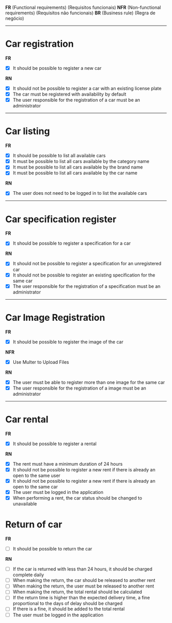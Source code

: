 **FR** (Functional requirements) (Requisitos funcionais)
**NFR** (Non-functional requirements) (Requisitos não funcionais)
**BR** (Business rule) (Regra de negócio)

---

# Car registration

**FR**

- [x] It should be possible to register a new car

**RN**

- [x] It should not be possible to register a car with an existing license plate
- [x] The car must be registered with availability by default
- [x] The user responsible for the registration of a car must be an administrator

---

# Car listing

**FR**

- [x] It should be possible to list all available cars
- [x] It must be possible to list all cars available by the category name
- [x] It must be possible to list all cars available by the brand name
- [x] It must be possible to list all cars available by the car name

**RN**

- [x] The user does not need to be logged in to list the available cars

---

# Car specification register

**FR**

- [x] It should be possible to register a specification for a car

**RN**

- [x] It should not be possible to register a specification for an unregistered car
- [x] It should not be possible to register an existing specification for the same car
- [x] The user responsible for the registration of a specification must be an administrator

---

# Car Image Registration

**FR**

- [x] It should be possible to register the image of the car

**NFR**

- [x] Use Multer to Upload Files

**RN**

- [x] The user must be able to register more than one image for the same car
- [x] The user responsible for the registration of a image must be an administrator

---

# Car rental

**FR**

- [x] It should be possible to register a rental

**RN**

- [x] The rent must have a minimum duration of 24 hours
- [x] It should not be possible to register a new rent if there is already an open to the same user
- [x] It should not be possible to register a new rent if there is already an open to the same car
- [x] The user must be logged in the application
- [x] When performing a rent, the car status should be changed to unavailable

# Return of car

**FR**

- [ ] It should be possible to return the car

**RN**

- [ ] If the car is returned with less than 24 hours, it should be charged complete daily
- [ ] When making the return, the car should be released to another rent
- [ ] When making the return, the user must be released to another rent
- [ ] When making the return, the total rental should be calculated
- [ ] If the return time is higher than the expected delivery time, a fine proportional to the days of delay should be charged
- [ ] If there is a fine, it should be added to the total rental
- [ ] The user must be logged in the application
